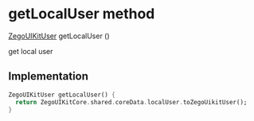 


# getLocalUser method








[ZegoUIKitUser](../../zego_uikit_prebuilt_live_audio_room/ZegoUIKitUser-class.md) getLocalUser
()





<p>get local user</p>



## Implementation

```dart
ZegoUIKitUser getLocalUser() {
  return ZegoUIKitCore.shared.coreData.localUser.toZegoUikitUser();
}
```







